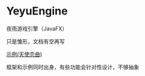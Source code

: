 # YeyuEngine
夜雨游戏引擎（JavaFX）

只是雏形，文档有空再写

[示例(天使恋曲)](https://github.com/imyeyu/AngelicSerenade)

框架和示例同时出身，有些功能会针对性设计，不够抽象
